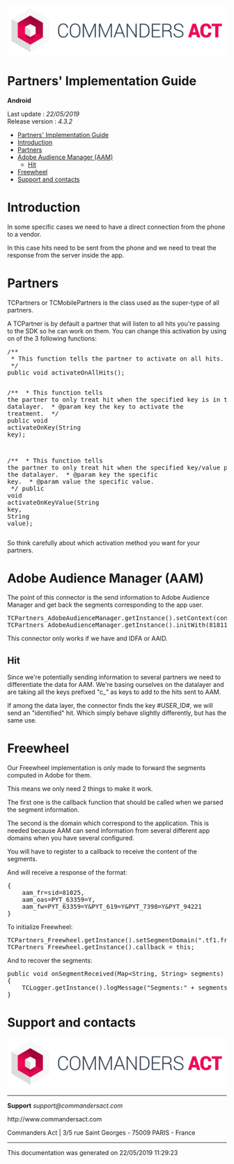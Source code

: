 
<html>
<body>
<p><img alt="alt tag" src="../res/ca_logo.png" /></p>
<h1 id="partners-implementation-guide">Partners' Implementation Guide</h1>
<p><strong>Android</strong></p>
<p>Last update : <em>22/05/2019</em><br />
Release version : <em>4.3.2</em></p>
<p><div id="end_first_page" /></p>

<div class="toc">
<ul>
<li><a href="#partners-implementation-guide">Partners' Implementation Guide</a></li>
<li><a href="#introduction">Introduction</a></li>
<li><a href="#partners">Partners</a></li>
<li><a href="#adobe-audience-manager-aam">Adobe Audience Manager (AAM)</a><ul>
<li><a href="#hit">Hit</a></li>
</ul>
</li>
<li><a href="#freewheel">Freewheel</a></li>
<li><a href="#support-and-contacts">Support and contacts</a></li>
</ul>
</div>
<h1 id="introduction">Introduction</h1>
<p>In some specific cases we need to have a direct connection from the phone to a vendor.</p>
<p>In this case hits need to be sent from the phone and we need to treat the response from the server inside the app.</p>
<h1 id="partners">Partners</h1>
<p>TCPartners or TCMobilePartners is the class used as the super-type of all partners.</p>
<p>A TCPartner is by default a partner that will listen to all hits you're passing to the SDK so he can work on them.
You can change this activation by using on of the 3 following functions:</p>
<div class="codehilite"><pre><span></span><span class="cm">/**</span>
<span class="cm"> * This function tells the partner to activate on all hits.</span>
<span class="cm"> */</span>
<span class="kd">public</span> <span class="kt">void</span> <span class="nf">activateOnAllHits</span><span class="o">();</span>

<span class="cm">/**</span>
<span class="cm"> * This function tells the partner to only treat hit when the specified key is in the datalayer.</span>
<span class="cm"> * @param key the key to activate the treatment.</span>
<span class="cm"> */</span>
<span class="kd">public</span> <span class="kt">void</span> <span class="nf">activateOnKey</span><span class="o">(</span><span class="n">String</span> <span class="n">key</span><span class="o">);</span>

<span class="cm">/**</span>
<span class="cm"> * This function tells the partner to only treat hit when the specified key/value pair is in the datalayer.</span>
<span class="cm"> * @param key the specific key.</span>
<span class="cm"> * @param value the specific value.</span>
<span class="cm"> */</span>
<span class="kd">public</span> <span class="kt">void</span> <span class="nf">activateOnKeyValue</span><span class="o">(</span><span class="n">String</span> <span class="n">key</span><span class="o">,</span> <span class="n">String</span> <span class="n">value</span><span class="o">);</span>
</pre></div>


<p>So think carefully about which activation method you want for your partners.</p>
<h1 id="adobe-audience-manager-aam">Adobe Audience Manager (AAM)</h1>
<p>The point of this connector is the send information to Adobe Audience Manager and get back the segments corresponding to the app user.</p>
<div class="codehilite"><pre><span></span><span class="n">TCPartners_AdobeAudienceManager</span><span class="o">.</span><span class="na">getInstance</span><span class="o">().</span><span class="na">setContext</span><span class="o">(</span><span class="n">context</span><span class="o">);</span>
<span class="n">TCPartners_AdobeAudienceManager</span><span class="o">.</span><span class="na">getInstance</span><span class="o">().</span><span class="na">initWith</span><span class="o">(</span><span class="mi">81811</span><span class="o">,</span> <span class="mi">20201</span><span class="o">);</span>
</pre></div>


<p>This connector only works if we have and IDFA or AAID.</p>
<h2 id="hit">Hit</h2>
<p>Since we're potentially sending information to several partners we need to differentiate the data for AAM.
We're basing ourselves on the datalayer and are taking all the keys prefixed "c_" as keys to add to the hits sent to AAM.</p>
<p>If among the data layer, the connector finds the key #USER_ID#, we will send an "identified" hit. Which simply behave slightly differently, but has the same use.</p>
<h1 id="freewheel">Freewheel</h1>
<p>Our Freewheel implementation is only made to forward the segments computed in Adobe for them.</p>
<p>This means we only need 2 things to make it work.</p>
<p>The first one is the callback function that should be called when we parsed the segment information.</p>
<p>The second is the domain which correspond to the application. This is needed because AAM can send information from several different app domains when you have several configured.</p>
<p>You will have to register to a callback to receive the content of the segments.</p>
<p>And will receive a response of the format:</p>
<div class="codehilite"><pre><span></span><span class="p">{</span>
    <span class="err">aam_fr=sid=81025,</span>
    <span class="err">aam_oas=PYT_63359=Y,</span>
    <span class="err">aam_fw=PYT_63359=Y&amp;PYT_619=Y&amp;PYT_7398=Y&amp;PYT_94221</span>
<span class="p">}</span>
</pre></div>


<p>To initialize Freewheel:</p>
<div class="codehilite"><pre><span></span><span class="n">TCPartners_Freewheel</span><span class="o">.</span><span class="na">getInstance</span><span class="o">().</span><span class="na">setSegmentDomain</span><span class="o">(</span><span class="s">&quot;.tf1.fr&quot;</span><span class="o">);</span>
<span class="n">TCPartners_Freewheel</span><span class="o">.</span><span class="na">getInstance</span><span class="o">().</span><span class="na">callback</span> <span class="o">=</span> <span class="k">this</span><span class="o">;</span>
</pre></div>


<p>And to recover the segments:</p>
<div class="codehilite"><pre><span></span><span class="kd">public</span> <span class="kt">void</span> <span class="nf">onSegmentReceived</span><span class="o">(</span><span class="n">Map</span><span class="o">&lt;</span><span class="n">String</span><span class="o">,</span> <span class="n">String</span><span class="o">&gt;</span> <span class="n">segments</span><span class="o">)</span>
<span class="o">{</span>
    <span class="n">TCLogger</span><span class="o">.</span><span class="na">getInstance</span><span class="o">().</span><span class="na">logMessage</span><span class="o">(</span><span class="s">&quot;Segments:&quot;</span> <span class="o">+</span> <span class="n">segments</span><span class="o">,</span> <span class="n">Log</span><span class="o">.</span><span class="na">ERROR</span><span class="o">);</span>
<span class="o">}</span>
</pre></div>


<h1 id="support-and-contacts">Support and contacts</h1>
<p><img alt="alt tag" src="../res/ca_logo.png" /></p>
<hr />
<p><strong>Support</strong>
<em>support@commandersact.com</em></p>
<p>http://www.commandersact.com</p>
<p>Commanders Act | 3/5 rue Saint Georges - 75009 PARIS - France</p>
<hr />
<p>This documentation was generated on 22/05/2019 11:29:23</p>
</body>
</html>